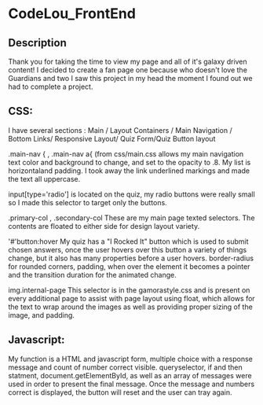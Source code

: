 

# CodeLou_FrontEnd

## Description <br>
Thank you for taking the time to view my page and all of it's galaxy driven content!
I decided to create a fan page one because who doesn't love the Guardians and two I saw this
project in my head the moment I found out we had to complete a project.

## CSS:<br>
I have several sections :
Main / Layout Containers / Main Navigation / Bottom Links/ Responsive Layout/ Quiz Form/Quiz Button layout<br>

.main-nav {  , .main-nav a{
  (from css/main.css allows my main navigation text color and background to change, and set to the opacity to .8. My list is horizontaland padding. I took away the link underlined markings and made the text all uppercase.

 input[type='radio']
  is located on the quiz, my radio buttons were really small so I made this selector to target only the buttons.

  .primary-col , .secondary-col
   These are my main page texted selectors. The contents are floated to either side for design layout variety.

   '#'button:hover
   My quiz has a "I Rocked It" button which is used to submit chosen answers, once the user hovers over this button a variety of things change, but it also has many properties before a user hovers. border-radius for rounded corners, padding, when over the element it becomes a pointer and the transition duration for the animated change.

   img.internal-page
   This selector is in the gamorastyle.css and is present on every additional page to assist with page layout using float, which allows for the text to wrap around the images as well as providing proper sizing of the image, and padding.


## Javascript:<br>

My function is a HTML and  javascript form, multiple choice with a response message and count of number correct visible.
queryselector, if and then statment, document.getElementById, as well as an array of messages were used in order to present the final message. Once the message and numbers correct is displayed, the button will reset and the user can tray again.
